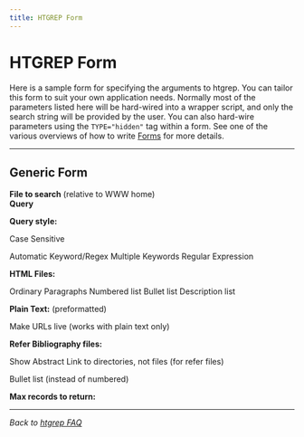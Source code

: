 ```yaml
---
title: HTGREP Form
---
```


HTGREP Form
===========

Here is a sample form for specifying the arguments to htgrep. You can
tailor this form to suit your own application needs. Normally most of
the parameters listed here will be hard-wired into a wrapper script, and
only the search string will be provided by the user. You can also
hard-wire parameters using the `TYPE="hidden"` tag within a form. See
one of the various overviews of how to write
[Forms](http://www.ncsa.uiuc.edu/SDG/Software/Mosaic/Docs/fill-out-forms/overview.html)
for more details.

------------------------------------------------------------------------

Generic Form
------------

**File to search** (relative to WWW home)\
**Query**

**Query style:**

Case Sensitive

Automatic Keyword/Regex Multiple Keywords Regular Expression

**HTML Files:**

Ordinary Paragraphs Numbered list Bullet list Description list

**Plain Text:** (preformatted)

Make URLs live (works with plain text only)

**Refer Bibliography files:**

Show Abstract Link to directories, not files (for refer files)

Bullet list (instead of numbered)

**Max records to return:**

------------------------------------------------------------------------

*Back to [htgrep FAQ](http://www.iam.unibe.ch/~scg/Src/Doc/htgrep.html)*
